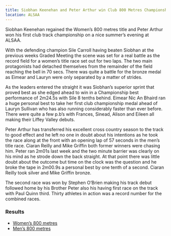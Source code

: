 ```yaml
---
title: Siobhan Keenehan and Peter Arthur win Club 800 Metres Championships
location: ALSAA
---
```


Siobhan Keenehan regained the Women’s 800 metres title and Peter Arthur won his first club track championship on a nice summer’s evening at ALSAA.

With the defending champion Sile Carroll having beaten Siobhan at the previous weeks Graded Meeting the scene was set for a real battle as the record field for a women’s title race set out for two laps. The two main protagonists had detached themselves from the remainder of the field reaching the bell in 70 secs. There was quite a battle for the bronze medal as Eimear and Lauryn were only separated by a matter of strides.

As the leaders entered the straight it was Siobhan’s superior sprint that proved best as she edged ahead to win in a Championship best performance of 2m24.5s with Sile 8 tenths behind. Eimear Nic An Bhaird ran a huge personal best to take her first club championship medal ahead of Lauryn Sullivan who has also running considerably faster than ever before. There were quite a few p.b’s with Frances, Sinead, Alison and Eileen all making their Liffey Valley debuts.

Peter Arthur has transferred his excellent cross country season to the track to good effect and he left no one in doubt about his intentions as he took the race along at the front with an opening lap of 57 seconds in the men’s title race. Ciaran Reilly and Mike Griffin both former winners were chasing him.
Peter ran 2m01s last week and the two minute barrier was clearly on his mind as he strode down the back straight. At that point there was little doubt about the outcome but time on the clock was the question and he broke the tape in 2m00.9s a personal best by one tenth of a second. Ciaran Reilly took silver and Mike Griffin bronze.

The second race was won by Stephen O’Brien making his track debut followed home by his Brother Peter also his having first race on the track with Paul Quinn third. Thirty athletes in action was a record number for the combined races.

### Results

- [Women’s 800 metres](/races/2015-06-11-lvac-800m-women/)
- [Men’s 800 metres](/races/2015-06-11-lvac-800m-men/)
